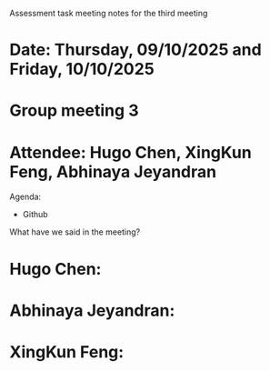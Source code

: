 Assessment task meeting notes for the third meeting
# Date: Thursday, 09/10/2025 and Friday, 10/10/2025
# Group meeting 3
# Attendee: Hugo Chen, XingKun Feng, Abhinaya Jeyandran

Agenda:
- Github

What have we said in the meeting?
# Hugo Chen:



# Abhinaya Jeyandran:



# XingKun Feng: